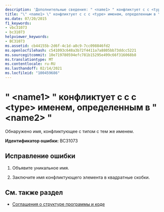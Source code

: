 ```yaml
---
description: 'Дополнительные сведения: " <name1> " конфликтует с с <type> именем, определенным в " <name2> "'
title: "\" <name1> \" конфликтует с с с <type> именем, определенным в \" <name2> \""
ms.date: 07/20/2015
f1_keywords:
- vbc31073
- bc31073
helpviewer_keywords:
- BC31073
ms.assetid: cb44155b-2d6f-4c1d-a8c9-7cc098846fd2
ms.openlocfilehash: c541093c648a3b72f4411a7a8805bb73ddcc5221
ms.sourcegitcommit: 10e719780594efc781b15295e499c66f316068b8
ms.translationtype: MT
ms.contentlocale: ru-RU
ms.lasthandoff: 02/14/2021
ms.locfileid: "100459686"
---
```

# <a name="name1-conflicts-with-a-type-by-the-same-name-defined-in-name2"></a>" \<name1> " конфликтует с с с \<type> именем, определенным в " \<name2> "

Обнаружено имя, конфликтующее с типом с тем же именем.  
  
 **Идентификатор ошибки:** BC31073  
  
## <a name="to-correct-this-error"></a>Исправление ошибки  
  
1. Объявите уникальное имя.  
  
2. Заключите имя конфликтующего элемента в квадратные скобки.  
  
## <a name="see-also"></a>См. также раздел

- [Соглашения о структуре программы и коде](../programming-guide/program-structure/program-structure-and-code-conventions.md)
